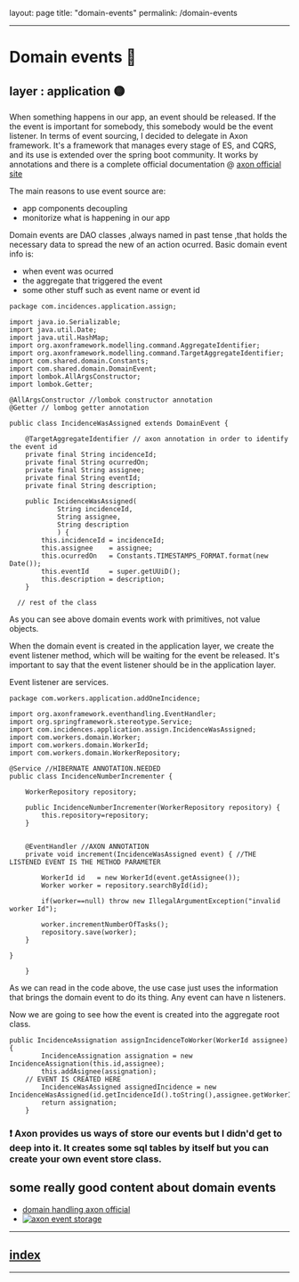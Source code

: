 layout: page
title: "domain-events"
permalink: /domain-events

----

# Domain events 🥳
## layer : application 🟡

When something happens in our app, an event should be released. If the the event is important for somebody, this somebody would be the event listener.
In terms of event sourcing, I decided to delegate in Axon framework.
It's a framework that manages every stage of ES, and CQRS, and its use is extended over the spring boot community.
It works by annotations and there is a complete official documentation @ [axon official site](https://www.axoniq.io/)

The main reasons to use event source are:
- app components decoupling
- monitorize what is happening in our app

Domain events are DAO classes ,always named in past tense ,that holds the necessary data to spread the new of an action ocurred.
Basic domain event info is:
- when event was ocurred
- the aggregate that triggered the event
- some other stuff such as event name or event id

```
package com.incidences.application.assign;

import java.io.Serializable;
import java.util.Date;
import java.util.HashMap;
import org.axonframework.modelling.command.AggregateIdentifier;
import org.axonframework.modelling.command.TargetAggregateIdentifier;
import com.shared.domain.Constants;
import com.shared.domain.DomainEvent;
import lombok.AllArgsConstructor;
import lombok.Getter;

@AllArgsConstructor //lombok constructor annotation
@Getter // lombog getter annotation

public class IncidenceWasAssigned extends DomainEvent {

	@TargetAggregateIdentifier // axon annotation in order to identify the event id
	private final String incidenceId;
	private final String ocurredOn;
	private final String assignee;
	private final String eventId;
	private final String description;
	
	public IncidenceWasAssigned(
			String incidenceId,
			String assignee,
			String description
			) {
		this.incidenceId = incidenceId;
		this.assignee    = assignee;
		this.ocurredOn   = Constants.TIMESTAMPS_FORMAT.format(new Date());
		this.eventId     = super.getUUiD();	
		this.description = description;
	}
  
  // rest of the class
```
As you can see above domain events work with primitives, not value objects.

When the domain event is created in the application layer, we create the event listener method, which will be waiting for the event be released.
It's important to say that the event listener should be in the application layer. 

Event listener are services.


```
package com.workers.application.addOneIncidence;

import org.axonframework.eventhandling.EventHandler;
import org.springframework.stereotype.Service;
import com.incidences.application.assign.IncidenceWasAssigned;
import com.workers.domain.Worker;
import com.workers.domain.WorkerId;
import com.workers.domain.WorkerRepository;

@Service //HIBERNATE ANNOTATION.NEEDED
public class IncidenceNumberIncrementer {
	
	WorkerRepository repository;
	
	public IncidenceNumberIncrementer(WorkerRepository repository) {
		this.repository=repository;
	}
	
	
	@EventHandler //AXON ANNOTATION
	private void increment(IncidenceWasAssigned event) { //THE LISTENED EVENT IS THE METHOD PARAMETER
		
		WorkerId id   = new WorkerId(event.getAssignee());
		Worker worker = repository.searchById(id);
		
		if(worker==null) throw new IllegalArgumentException("invalid worker Id");
		
		worker.incrementNumberOfTasks();	
		repository.save(worker);
	}
	
}
		
	}
```
As we can read in the code above, the use case just uses the information that brings the domain event to do its thing.
Any event can have n listeners.

Now we are going to see how the event is created into the aggregate root class.

```
public IncidenceAssignation assignIncidenceToWorker(WorkerId assignee) {
		IncidenceAssignation assignation = new IncidenceAssignation(this.id,assignee); 
		this.addAsignee(assignation);
    // EVENT IS CREATED HERE
		IncidenceWasAssigned assignedIncidence = new IncidenceWasAssigned(id.getIncidenceId().toString(),assignee.getWorkerId(),description.description);
		return assignation;
	}
```

### ❗ Axon provides us ways of store our events but I didn'd get to deep into it. It creates some sql tables by itself but you can create your own event store class.


## some really good content about domain events
- [domain handling axon official](https://docs.axoniq.io/reference-guide/v/4.0/implementing-domain-logic/event-handling/dispatching-events)
- [![axon event storage](http://img.youtube.com/vi/zUSWsJteRfw/0.jpg)](http://www.youtube.com/watch?v=zUSWsJteRfw "axon event storage")

---
## [index](https://jmiquis.github.io/TFG-DDD-Theoretical/) 
---

